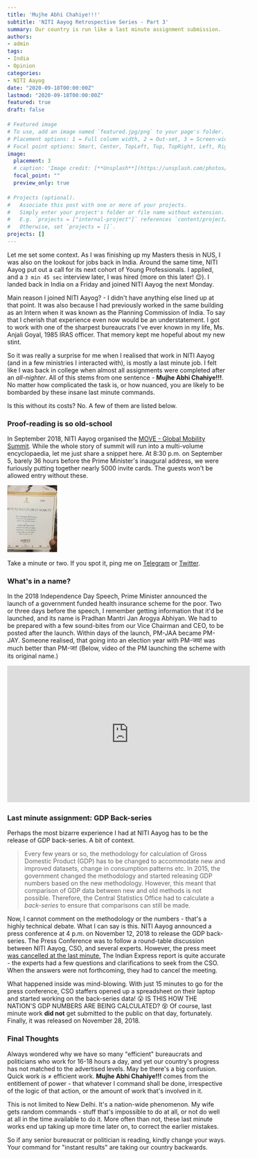 ```yaml
---
title: 'Mujhe Abhi Chahiye!!!'
subtitle: 'NITI Aayog Retrospective Series - Part 3'
summary: Our country is run like a last minute assignment submission. 
authors:
- admin
tags:
- India
- Opinion
categories:
- NITI Aayog
date: "2020-09-18T00:00:00Z"
lastmod: "2020-09-18T00:00:00Z"
featured: true
draft: false

# Featured image
# To use, add an image named `featured.jpg/png` to your page's folder.
# Placement options: 1 = Full column width, 2 = Out-set, 3 = Screen-width
# Focal point options: Smart, Center, TopLeft, Top, TopRight, Left, Right, BottomLeft, Bottom, BottomRight
image:
  placement: 3
  # caption: 'Image credit: [**Unsplash**](https://unsplash.com/photos/CpkOjOcXdUY)'
  focal_point: ""
  preview_only: true

# Projects (optional).
#   Associate this post with one or more of your projects.
#   Simply enter your project's folder or file name without extension.
#   E.g. `projects = ["internal-project"]` references `content/project/deep-learning/index.md`.
#   Otherwise, set `projects = []`.
projects: []
---
```


Let me set some context. As I was finishing up my Masters thesis in NUS, I was also on the lookout for jobs back in India. Around the same time, NITI Aayog put out a call for its next cohort of Young Professionals. I applied, and a `3 min 45 sec` interview later, I was hired (more on this later! :wink:). I landed back in India on a  Friday and joined NITI Aayog the next Monday. 

Main reason I joined NITI Aayog? - I didn't have anything else lined up at that point. It was also because I had previously worked in the same building as an Intern when it was known as the Planning Commission of India. To say that I cherish that experience even now would be an understatement. I got to work with one of the sharpest bureaucrats I've ever known in my life, Ms. Anjali Goyal, 1985 IRAS officer. That memory kept me hopeful about my new stint. 

So it was really a surprise for me when I realised that work in NITI Aayog (and in a few ministries I interacted with), is mostly a last minute job. I felt like I was back in college when almost all assignments were completed after an _all-nighter_. All of this stems from one sentence - **Mujhe Abhi Chahiye!!!**. No matter how complicated the task is, or how nuanced, you are likely to be bombarded by these insane last minute commands. 

Is this without its costs? No. A few of them are listed below. 

### Proof-reading is so old-school

In September 2018, NITI Aayog organised the [MOVE - Global Mobility Summit](http://movesummit.in/). While the whole story of summit will run into a multi-volume encyclopaedia, let me just share a snippet here.  At 8:30 p.m. on September 5, barely 36 hours before the Prime Minister's inaugural address, we were furiously putting together nearly 5000 invite cards. The guests won't be allowed entry without these. 

<img src="chariman.jpg" alt="MOVE Summit Invite" style="zoom:15%;" />

Take a minute or two. If you spot it, ping me on [Telegram](https://t.me/arunsudarsan) or [Twitter](https://twitter.com/mrarunsudarsan). 

### What's in a name? 

In the 2018 Independence Day Speech, Prime Minister announced the launch of a government funded health insurance scheme for the poor. Two or three days before the speech, I remember getting information that it'd be launched, and its name is Pradhan Mantri Jan Arogya Abhiyan. We had to be prepared with a few sound-bites from our Vice Chairman and CEO, to be posted after the launch. Within days of the launch, PM-JAA became PM-JAY. Someone realised, that going into an election year with PM-जय! was much better than PM-जा! (Below, video of the PM launching the scheme with its original name.)

<iframe width="560" height="315" src="https://www.youtube.com/embed/cyrAkDxsEe0?start=2875" frameborder="0" allow="accelerometer; autoplay; clipboard-write; encrypted-media; gyroscope; picture-in-picture" allowfullscreen></iframe>

### Last minute assignment: GDP Back-series

Perhaps the most bizarre experience I had at NITI Aayog has to be the release of GDP back-series. A bit of context. 

> Every few years or so, the methodology for calculation of Gross Domestic Product (GDP) has to be changed to accommodate new and improved datasets, change in consumption patterns etc. In 2015, the government changed the methodology and started releasing GDP numbers based on the new methodology. However, this meant that comparison of GDP data between new and old methods is not possible. Therefore, the Central Statistics Office had to calculate a _back-series_ to ensure that comparisons can still be made. 

Now, I cannot comment on the methodology or the numbers - that's a highly technical debate. What I can say is this. NITI Aayog announced a press conference at 4 p.m. on November 12, 2018 to release the GDP back-series. The Press Conference was to follow a round-table discussion between NITI Aayog, CSO, and several experts. However, the press meet [was cancelled at the last minute.](https://indianexpress.com/article/business/economy/roundtable-talks-held-follow-up-discussion-shortly-niti-aayog-5443290/) The Indian Express report is quite accurate - the experts had a few questions and clarifications to seek from the CSO. When the answers were not forthcoming, they had to cancel the meeting. 

What happened inside was mind-blowing. With just 15 minutes to go for the press conference, CSO staffers opened up a spreadsheet on their laptop and started working on the back-series data! :open_mouth: IS THIS HOW THE NATION'S GDP NUMBERS ARE BEING CALCULATED? :dizzy_face: Of course, last minute work **did not** get submitted to the public on that day, fortunately. Finally, it was released on November 28, 2018. 

### Final Thoughts

Always wondered why we have so many "efficient" bureaucrats and politicians who work for 16-18 hours a day, and yet our country's progress has not matched to the advertised levels. May be there's a big confusion. Quick work is $\neq$ efficient work. **Mujhe Abhi Chahiye!!!** comes from the entitlement of power - that whatever I command shall be done, irrespective of the logic of that action, or the amount of work that's involved in it. 

This is not limited to New Delhi. It's a nation-wide phenomenon. My wife gets random commands - stuff that's impossible to do at all, or not do well at all in the time available to do it. More often than not, these last minute works end up taking up more time later on, to correct the earlier mistakes. 

So if any senior bureaucrat or politician is reading, kindly change your ways. Your command for "instant results" are taking our country backwards. 
